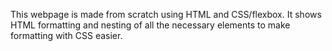 This webpage is made from scratch using HTML and CSS/flexbox. It shows HTML formatting and nesting of all the necessary elements to make formatting with CSS easier. 